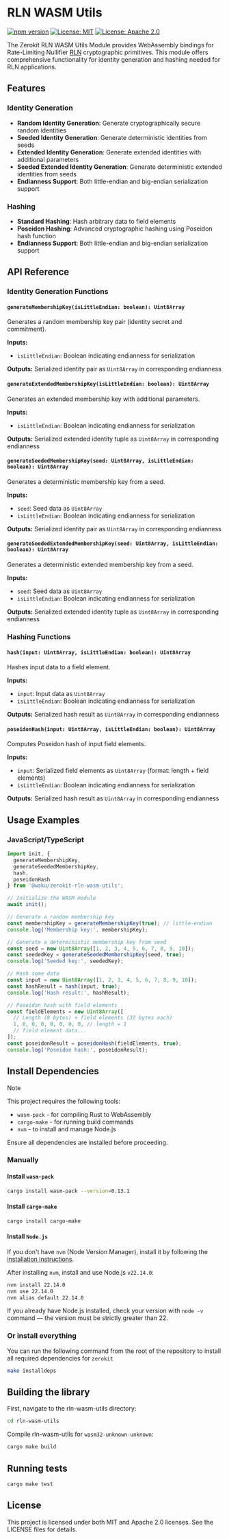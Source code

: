 # RLN WASM Utils

[![npm version](https://badge.fury.io/js/@waku%2Fzerokit-rln-wasm.svg)](https://badge.fury.io/js/@waku%2Fzerokit-rln-wasm-utils)
[![License: MIT](https://img.shields.io/badge/License-MIT-blue.svg)](https://opensource.org/licenses/MIT)
[![License: Apache 2.0](https://img.shields.io/badge/License-Apache%202.0-blue.svg)](https://opensource.org/licenses/Apache-2.0)

The Zerokit RLN WASM Utils Module provides WebAssembly bindings for Rate-Limiting Nullifier [RLN](https://rfc.vac.dev/spec/32/) cryptographic primitives.
This module offers comprehensive functionality for identity generation and hashing needed for RLN applications.

## Features

### Identity Generation

- **Random Identity Generation**: Generate cryptographically secure random identities
- **Seeded Identity Generation**: Generate deterministic identities from seeds
- **Extended Identity Generation**: Generate extended identities with additional parameters
- **Seeded Extended Identity Generation**: Generate deterministic extended identities from seeds
- **Endianness Support**: Both little-endian and big-endian serialization support

### Hashing

- **Standard Hashing**: Hash arbitrary data to field elements
- **Poseidon Hashing**: Advanced cryptographic hashing using Poseidon hash function
- **Endianness Support**: Both little-endian and big-endian serialization support

## API Reference

### Identity Generation Functions

#### `generateMembershipKey(isLittleEndian: boolean): Uint8Array`

Generates a random membership key pair (identity secret and commitment).

**Inputs:**

- `isLittleEndian`: Boolean indicating endianness for serialization

**Outputs:** Serialized identity pair as `Uint8Array` in corresponding endianness

#### `generateExtendedMembershipKey(isLittleEndian: boolean): Uint8Array`

Generates an extended membership key with additional parameters.

**Inputs:**

- `isLittleEndian`: Boolean indicating endianness for serialization

**Outputs:** Serialized extended identity tuple as `Uint8Array` in corresponding endianness

#### `generateSeededMembershipKey(seed: Uint8Array, isLittleEndian: boolean): Uint8Array`

Generates a deterministic membership key from a seed.

**Inputs:**

- `seed`: Seed data as `Uint8Array`
- `isLittleEndian`: Boolean indicating endianness for serialization

**Outputs:** Serialized identity pair as `Uint8Array` in corresponding endianness

#### `generateSeededExtendedMembershipKey(seed: Uint8Array, isLittleEndian: boolean): Uint8Array`

Generates a deterministic extended membership key from a seed.

**Inputs:**

- `seed`: Seed data as `Uint8Array`
- `isLittleEndian`: Boolean indicating endianness for serialization

**Outputs:** Serialized extended identity tuple as `Uint8Array` in corresponding endianness

### Hashing Functions

#### `hash(input: Uint8Array, isLittleEndian: boolean): Uint8Array`

Hashes input data to a field element.

**Inputs:**

- `input`: Input data as `Uint8Array`
- `isLittleEndian`: Boolean indicating endianness for serialization

**Outputs:** Serialized hash result as `Uint8Array` in corresponding endianness

#### `poseidonHash(input: Uint8Array, isLittleEndian: boolean): Uint8Array`

Computes Poseidon hash of input field elements.

**Inputs:**

- `input`: Serialized field elements as `Uint8Array` (format: length + field elements)
- `isLittleEndian`: Boolean indicating endianness for serialization

**Outputs:** Serialized hash result as `Uint8Array` in corresponding endianness

## Usage Examples

### JavaScript/TypeScript

```javascript
import init, { 
  generateMembershipKey, 
  generateSeededMembershipKey,
  hash,
  poseidonHash 
} from '@waku/zerokit-rln-wasm-utils';

// Initialize the WASM module
await init();

// Generate a random membership key
const membershipKey = generateMembershipKey(true); // little-endian
console.log('Membership key:', membershipKey);

// Generate a deterministic membership key from seed
const seed = new Uint8Array([1, 2, 3, 4, 5, 6, 7, 8, 9, 10]);
const seededKey = generateSeededMembershipKey(seed, true);
console.log('Seeded key:', seededKey);

// Hash some data
const input = new Uint8Array([1, 2, 3, 4, 5, 6, 7, 8, 9, 10]);
const hashResult = hash(input, true);
console.log('Hash result:', hashResult);

// Poseidon hash with field elements
const fieldElements = new Uint8Array([
  // Length (8 bytes) + field elements (32 bytes each)
  1, 0, 0, 0, 0, 0, 0, 0, // length = 1
  // field element data...
]);
const poseidonResult = poseidonHash(fieldElements, true);
console.log('Poseidon hash:', poseidonResult);
```

## Install Dependencies

> [!NOTE]
> This project requires the following tools:
>
> - `wasm-pack` - for compiling Rust to WebAssembly
> - `cargo-make` - for running build commands
> - `nvm` - to install and manage Node.js
>
> Ensure all dependencies are installed before proceeding.

### Manually

#### Install `wasm-pack`

```bash
cargo install wasm-pack --version=0.13.1
```

#### Install `cargo-make`

```bash
cargo install cargo-make
```

#### Install `Node.js`

If you don't have `nvm` (Node Version Manager), install it by following
the [installation instructions](https://github.com/nvm-sh/nvm?tab=readme-ov-file#install--update-script).

After installing `nvm`, install and use Node.js `v22.14.0`:

```bash
nvm install 22.14.0
nvm use 22.14.0
nvm alias default 22.14.0
```

If you already have Node.js installed,
check your version with `node -v` command — the version must be strictly greater than 22.

### Or install everything

You can run the following command from the root of the repository to install all required dependencies for `zerokit`

```bash
make installdeps
```

## Building the library

First, navigate to the rln-wasm-utils directory:

```bash
cd rln-wasm-utils
```

Compile rln-wasm-utils for `wasm32-unknown-unknown`:

```bash
cargo make build
```

## Running tests

```bash
cargo make test
```

## License

This project is licensed under both MIT and Apache 2.0 licenses. See the LICENSE files for details.
